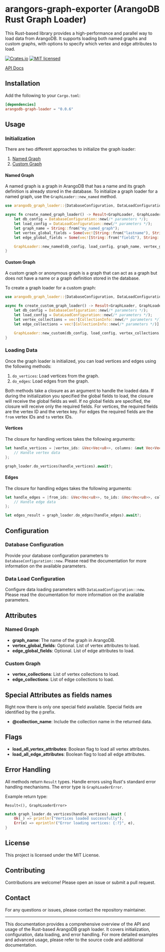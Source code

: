 # arangors-graph-exporter (ArangoDB Rust Graph Loader)

This Rust-based library provides a high-performance and parallel way to load data from ArangoDB. It supports loading both named graphs and custom graphs, with options to specify which vertex and edge attributes to load.

[![Crates.io][crates-badge]][crates-url]
[![MIT licensed][mit-badge]][mit-url]

[crates-url]: https://crates.io/crates/arangors-graph-exporter
[crates-badge]: https://img.shields.io/crates/v/arangors-graph-exporter.svg
[mit-url]: https://github.com/arangodb/arangors-graph-exporter/blob/main/LICENSE
[mit-badge]: https://img.shields.io/badge/license-MIT-blue.svg

[API Docs](https://arangodb.github.io/arangors-graph-exporter/arangors_graph_exporter/index.html)

## Installation

Add the following to your `Cargo.toml`:

```toml
[dependencies]
arangodb-graph-loader = "0.0.6"
```

## Usage

### Initialization

There are two different approaches to initialize the graph loader:
1. [Named Graph](https://docs.arangodb.com/3.12/graphs/#named-graphs)
2. [Custom Graph](https://docs.arangodb.com/3.12/graphs/#anonymous-graphs)

#### Named Graph

A named graph is a graph in ArangoDB that has a name and its graph definition is already stored in the database.
To initialize a graph loader for a named graph,  use the `GraphLoader::new_named` method.

```rust
use arangodb_graph_loader::{DatabaseConfiguration, DataLoadConfiguration, GraphLoader, GraphLoaderError};

async fn create_named_graph_loader() -> Result<GraphLoader, GraphLoaderError> {
    let db_config = DatabaseConfiguration::new(/* parameters */);
    let load_config = DataLoadConfiguration::new(/* parameters */);
    let graph_name = String::from("my_named_graph");
    let vertex_global_fields = Some(vec![String::from("lastname"), String::from("firstname")]);
    let edge_global_fields = Some(vec![String::from("field1"), String::from("field2")]);

    GraphLoader::new_named(db_config, load_config, graph_name, vertex_global_fields, edge_global_fields).await
}
```

#### Custom Graph

A custom graph or anonymous graph is a graph that can act as a graph but does not have a name or a graph definition
stored in the database.

To create a graph loader for a custom graph:

```rust
use arangodb_graph_loader::{DatabaseConfiguration, DataLoadConfiguration, GraphLoader, GraphLoaderError, CollectionInfo};

async fn create_custom_graph_loader() -> Result<GraphLoader, GraphLoaderError> {
    let db_config = DatabaseConfiguration::new(/* parameters */);
    let load_config = DataLoadConfiguration::new(/* parameters */);
    let vertex_collections = vec![CollectionInfo::new(/* parameters */)];
    let edge_collections = vec![CollectionInfo::new(/* parameters */)];

    GraphLoader::new_custom(db_config, load_config, vertex_collections, edge_collections).await
}
```

### Loading Data

Once the graph loader is initialized, you can load vertices and edges using the following methods:
1. `do_vertices`: Load vertices from the graph.
2. `do_edges`: Load edges from the graph.

Both methods take a closure as an argument to handle the loaded data.
If during the initialization you specified the global fields to load, the closure will receive the global fields as well.
If no global fields are specified, the closure will receive only the required fields. For vertices, the required fields are the vertex ID and the vertex key.
For edges the required fields are the `from` vertex IDs and `to` vertex IDs.

#### Vertices

The closure for handling vertices takes the following arguments:

```rust
let handle_vertices = |vertex_ids: &Vec<Vec<u8>>, columns: &mut Vec<Vec<Value>>, vertex_field_names: &Vec<String>| {
    // Handle vertex data
};

graph_loader.do_vertices(handle_vertices).await?;
```

#### Edges

The closure for handling edges takes the following arguments:

```rust
let handle_edges = |from_ids: &Vec<Vec<u8>>, to_ids: &Vec<Vec<u8>>, columns: &mut Vec<Vec<Value>>, edge_field_names: &Vec<String>| {
    // Handle edge data
};

let edges_result = graph_loader.do_edges(handle_edges).await?;
```

## Configuration

### Database Configuration

Provide your database configuration parameters to `DatabaseConfiguration::new`.
Please read the documentation for more information on the available parameters.

### Data Load Configuration

Configure data loading parameters with `DataLoadConfiguration::new`.
Please read the documentation for more information on the available parameters.

## Attributes

### Named Graph

- **graph_name**: The name of the graph in ArangoDB.
- **vertex_global_fields**: Optional. List of vertex attributes to load.
- **edge_global_fields**: Optional. List of edge attributes to load.

### Custom Graph

- **vertex_collections**: List of vertex collections to load.
- **edge_collections**: List of edge collections to load.

## Special Attributes as fields names

Right now there is only one special field available. Special fields are identified by the `@` prefix.

- **@collection_name**: Include the collection name in the returned data.

## Flags

- **load_all_vertex_attributes**: Boolean flag to load all vertex attributes.
- **load_all_edge_attributes**: Boolean flag to load all edge attributes.

## Error Handling

All methods return `Result` types. Handle errors using Rust's standard error handling mechanisms.
The error type is `GraphLoaderError`.

Example return type:

```
Result<(), GraphLoaderError>
```


```rust
match graph_loader.do_vertices(handle_vertices).await {
    Ok(_) => println!("Vertices loaded successfully"),
    Err(e) => eprintln!("Error loading vertices: {:?}", e),
}
```

## License

This project is licensed under the MIT License.

## Contributing

Contributions are welcome! Please open an issue or submit a pull request.

## Contact

For any questions or issues, please contact the repository maintainer.

---

This documentation provides a comprehensive overview of the API and usage of the Rust-based ArangoDB graph loader.
It covers initialization, configuration, data loading, and error handling.
For more detailed examples and advanced usage, please refer to the source code and additional documentation.
